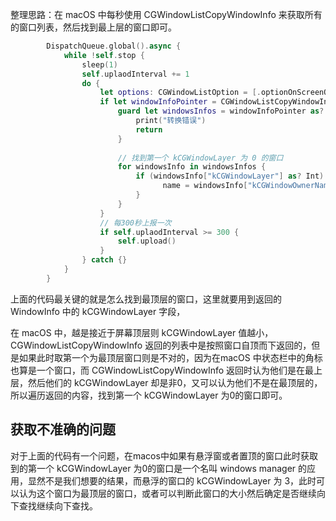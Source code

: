 整理思路：在 macOS 中每秒使用 CGWindowListCopyWindowInfo 来获取所有的窗口列表，然后找到最上层的窗口即可。

```swift
        DispatchQueue.global().async {
            while !self.stop {
                sleep(1)
                self.uplaodInterval += 1
                do {
                    let options: CGWindowListOption = [.optionOnScreenOnly]
                    if let windowInfoPointer = CGWindowListCopyWindowInfo(options, CGWindowID(kCGNullWindowID)) {
                        guard let windowsInfos = windowInfoPointer as? [[String: AnyObject]] else {
                            print("转换错误")
                            return
                        }
                        
                        // 找到第一个 kCGWindowLayer 为 0 的窗口
                        for windowsInfo in windowsInfos {
                            if (windowsInfo["kCGWindowLayer"] as? Int) == 0 {
                                  name = windowsInfo["kCGWindowOwnerName"] as? String ?? ""
                            }
                        }
                    }
                    // 每300秒上报一次
                    if self.uplaodInterval >= 300 {
                        self.upload()
                    }
                } catch {}
            }
        }
```

上面的代码最关键的就是怎么找到最顶层的窗口，这里就要用到返回的 WindowInfo 中的 kCGWindowLayer 字段，

在 macOS 中，越是接近于屏幕顶层则 kCGWindowLayer 值越小， CGWindowListCopyWindowInfo 返回的列表中是按照窗口自顶而下返回的，但是如果此时取第一个为最顶层窗口则是不对的，因为在macOS 中状态栏中的角标也算是一个窗口，而 CGWindowListCopyWindowInfo 返回时认为他们是在最上层，然后他们的 kCGWindowLayer 却是非0，又可以认为他们不是在最顶层的，所以遍历返回的内容，找到第一个 kCGWindowLayer 为0的窗口即可。


## 获取不准确的问题

对于上面的代码有一个问题，在macos中如果有悬浮窗或者置顶的窗口此时获取到的第一个 kCGWindowLayer 为0的窗口是一个名叫 windows manager 的应用，显然不是我们想要的结果，而悬浮的窗口的 kCGWindowLayer 为 3，此时可以认为这个窗口为最顶层的窗口，或者可以判断此窗口的大小然后确定是否继续向下查找继续向下查找。
